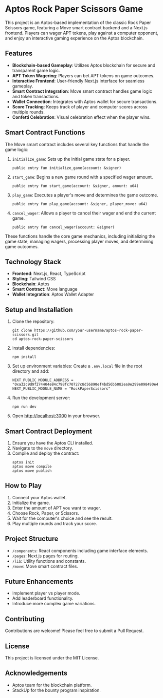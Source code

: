 # Aptos Rock Paper Scissors Game

This project is an Aptos-based implementation of the classic Rock Paper Scissors game, featuring a Move smart contract backend and a Next.js frontend. Players can wager APT tokens, play against a computer opponent, and enjoy an interactive gaming experience on the Aptos blockchain.

## Features

- **Blockchain-based Gameplay**: Utilizes Aptos blockchain for secure and transparent game logic.
- **APT Token Wagering**: Players can bet APT tokens on game outcomes.
- **Interactive Frontend**: User-friendly Next.js interface for seamless gameplay.
- **Smart Contract Integration**: Move smart contract handles game logic and token transactions.
- **Wallet Connection**: Integrates with Aptos wallet for secure transactions.
- **Score Tracking**: Keeps track of player and computer scores across multiple rounds.
- **Confetti Celebration**: Visual celebration effect when the player wins.

## Smart Contract Functions

The Move smart contract includes several key functions that handle the game logic:

1. `initialize_game`: Sets up the initial game state for a player.

   ```move
   public entry fun initialize_game(account: &signer)
   ```

2. `start_game`: Begins a new game round with a specified wager amount.

   ```move
   public entry fun start_game(account: &signer, amount: u64)
   ```

3. `play_game`: Executes a player's move and determines the game outcome.

   ```move
   public entry fun play_game(account: &signer, player_move: u64)
   ```

4. `cancel_wager`: Allows a player to cancel their wager and end the current game.
   ```move
   public entry fun cancel_wager(account: &signer)
   ```

These functions handle the core game mechanics, including initializing the game state, managing wagers, processing player moves, and determining game outcomes.

## Technology Stack

- **Frontend**: Next.js, React, TypeScript
- **Styling**: Tailwind CSS
- **Blockchain**: Aptos
- **Smart Contract**: Move language
- **Wallet Integration**: Aptos Wallet Adapter

## Setup and Installation

1. Clone the repository:

   ```
   git clone https://github.com/your-username/aptos-rock-paper-scissors.git
   cd aptos-rock-paper-scissors
   ```

2. Install dependencies:

   ```
   npm install
   ```

3. Set up environment variables:
   Create a `.env.local` file in the root directory and add:

   ```
   NEXT_PUBLIC_MODULE_ADDRESS = "0xa32c9d9f274404e84c798fc70727c8d56890ef4bd56bb082ea9e299e098490e4"
   NEXT_PUBLIC_MODULE_NAME = "RockPaperScissors"
   ```

4. Run the development server:

   ```
   npm run dev
   ```

5. Open [http://localhost:3000](http://localhost:3000) in your browser.

## Smart Contract Deployment

1. Ensure you have the Aptos CLI installed.
2. Navigate to the `move` directory.
3. Compile and deploy the contract:
   ```
   aptos init
   aptos move compile
   aptos move publish
   ```

## How to Play

1. Connect your Aptos wallet.
2. Initialize the game.
3. Enter the amount of APT you want to wager.
4. Choose Rock, Paper, or Scissors.
5. Wait for the computer's choice and see the result.
6. Play multiple rounds and track your score.

## Project Structure

- `/components`: React components including game interface elements.
- `/pages`: Next.js pages for routing.
- `/lib`: Utility functions and constants.
- `/move`: Move smart contract files.

## Future Enhancements

- Implement player vs player mode.
- Add leaderboard functionality.
- Introduce more complex game variations.

## Contributing

Contributions are welcome! Please feel free to submit a Pull Request.

## License

This project is licensed under the MIT License.

## Acknowledgements

- Aptos team for the blockchain platform.
- StackUp for the bounty program inspiration.
